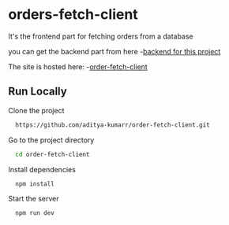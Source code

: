 # orders-fetch-client

It's the frontend part for fetching orders from a database

you can get the backend part from here -[backend for this project](https://github.com/aditya-kumarr/order-fetch-server)

The site is hosted here:
-[order-fetch-client](https://aditya-kumarr.github.io/order-fetch-client)

## Run Locally

Clone the project

```bash
  https://github.com/aditya-kumarr/order-fetch-client.git
```

Go to the project directory

```bash
  cd order-fetch-client
```

Install dependencies

```bash
  npm install
```

Start the server

```bash
  npm run dev
```
